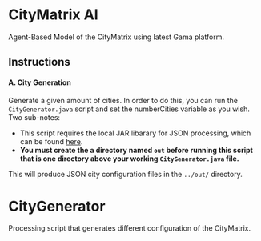 # CityMatrix AI
Agent-Based Model of the CityMatrix using latest Gama platform.

## Instructions

#### A. City Generation

Generate a given amount of cities. In order to do this, you can run the `CityGenerator.java` script and set the numberCities variable as you wish. Two sub-notes:
  - This script requires the local JAR libarary for JSON processing, which can be found [here](http://stackoverflow.com/questions/8997598/importing-json-into-an-eclipse-project).
  - **You must create the a directory named `out` before running this script that is one directory above your working `CityGenerator.java` file.**

This will produce JSON city configuration files in the `../out/` directory.

# CityGenerator
Processing script that generates different configuration of the CityMatrix.
